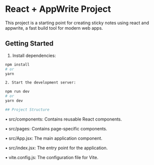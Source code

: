 # React + AppWrite Project

This project is a starting point for creating sticky notes using react and appwrite, a fast build tool for modern web apps.

## Getting Started

1. Install dependencies:

```bash
npm install
# or
yarn

2. Start the development server:

npm run dev
# or
yarn dev

## Project Structure
```
• src/components: Contains reusable React components.

• src/pages: Contains page-specific components.

• src/App.jsx: The main application component.

• src/index.jsx: The entry point for the application.

• vite.config.js: The configuration file for Vite.
